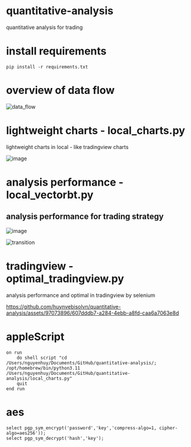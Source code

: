 # quantitative-analysis
quantitative analysis for trading

# install requirements
```
pip install -r requirements.txt
```

# overview of data flow

![data_flow](https://github.com/huynvebisolvn/quantitative-analysis/assets/97073896/270bd072-db23-4a77-a3d7-7f4c04c0c29c)

# lightweight charts - local_charts.py
lightweight charts in local - like tradingview charts

![image](https://github.com/huynvebisolvn/quantitative-analysis/assets/97073896/14d764b0-df5d-42e3-a583-fbada4e5c263)

# analysis performance - local_vectorbt.py
## analysis performance for trading strategy

![image](https://github.com/huynvebisolvn/quantitative-analysis/assets/97073896/892b52aa-c1eb-4b9f-8ffc-bf7cbed11eee)

![transition](https://github.com/huynvebisolvn/quantitative-analysis/assets/97073896/28b1d1c7-012b-4dc8-a924-0243e20ed40d)

# tradingview - optimal_tradingview.py
analysis performance and optimal in tradingview by selenium

https://github.com/huynvebisolvn/quantitative-analysis/assets/97073896/607dddb7-a284-4ebb-a8fd-caa6a7063e8d

# appleScript
```
on run
	do shell script "cd /Users/nguyenhuy/Documents/GitHub/quantitative-analysis/; /opt/homebrew/bin/python3.11 /Users/nguyenhuy/Documents/GitHub/quantitative-analysis/local_charts.py"
	quit
end run
```

# aes
```
select pgp_sym_encrypt('password','key','compress-algo=1, cipher-algo=aes256'));
select pgp_sym_decrypt('hash','key');
```
